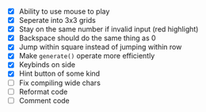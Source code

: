 -   [x] Ability to use mouse to play
-   [x] Seperate into 3x3 grids
-   [x] Stay on the same number if invalid input (red highlight)
-   [x] Backspace should do the same thing as 0
-   [x] Jump within square instead of jumping within row
-   [x] Make `generate()` operate more efficiently
-   [x] Keybinds on side
-   [x] Hint button of some kind
-   [ ] Fix compiling wide chars
-   [ ] Reformat code
-   [ ] Comment code
